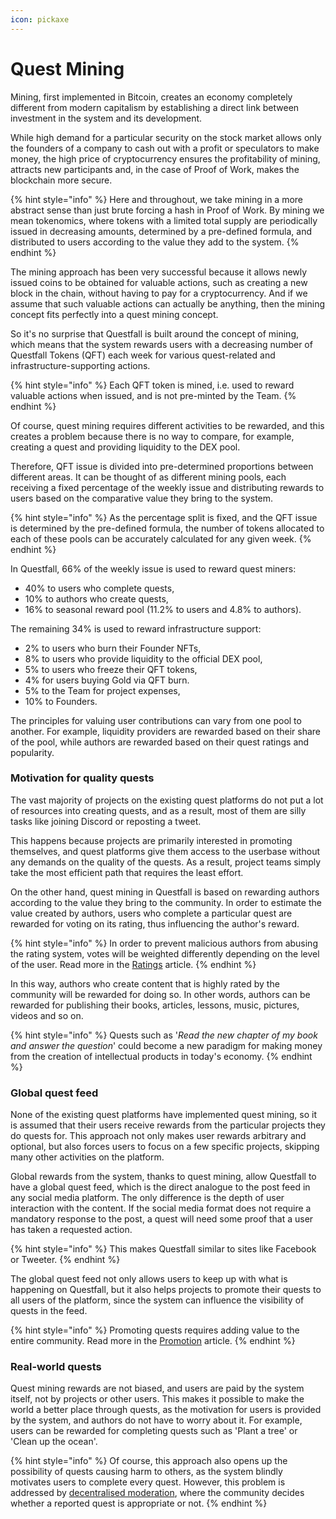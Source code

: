 ```yaml
---
icon: pickaxe
---
```


# Quest Mining

Mining, first implemented in Bitcoin, creates an economy completely different from modern capitalism by establishing a direct link between investment in the system and its development.

While high demand for a particular security on the stock market allows only the founders of a company to cash out with a profit or speculators to make money, the high price of cryptocurrency ensures the profitability of mining, attracts new participants and, in the case of Proof of Work, makes the blockchain more secure.

{% hint style="info" %}
Here and throughout, we take mining in a more abstract sense than just brute forcing a hash in Proof of Work. By mining we mean tokenomics, where tokens with a limited total supply are periodically issued in decreasing amounts, determined by a pre-defined formula, and distributed to users according to the value they add to the system.
{% endhint %}

The mining approach has been very successful because it allows newly issued coins to be obtained for valuable actions, such as creating a new block in the chain, without having to pay for a cryptocurrency. And if we assume that such valuable actions can actually be anything, then the mining concept fits perfectly into a quest mining concept.&#x20;

So it's no surprise that Questfall is built around the concept of mining, which means that the system rewards users with a decreasing number of Questfall Tokens (QFT) each week for various quest-related and infrastructure-supporting actions.

{% hint style="info" %}
Each QFT token is mined, i.e. used to reward valuable actions when issued, and is not pre-minted by the Team.
{% endhint %}

Of course, quest mining requires different activities to be rewarded, and this creates a problem because there is no way to compare, for example, creating a quest and providing liquidity to the DEX pool.&#x20;

Therefore, QFT issue is divided into pre-determined proportions between different areas. It can be thought of as different mining pools, each receiving a fixed percentage of the weekly issue and distributing rewards to users based on the comparative value they bring to the system.

{% hint style="info" %}
As the percentage split is fixed, and the QFT issue is determined by the pre-defined formula, the number of tokens allocated to each of these pools can be accurately calculated for any given week.
{% endhint %}

In Questfall, 66% of the weekly issue is used to reward quest miners:

* 40% to users who complete quests,
* 10% to authors who create quests,
* 16% to seasonal reward pool (11.2% to users and 4.8% to authors).

The remaining 34% is used to reward infrastructure support:

* 2% to users who burn their Founder NFTs,
* 8% to users who provide liquidity to the official DEX pool,
* 5% to users who freeze their QFT tokens,
* 4% for users buying Gold via QFT burn.
* 5% to the Team for project expenses,
* 10% to Founders.

The principles for valuing user contributions can vary from one pool to another. For example, liquidity providers are rewarded based on their share of the pool, while authors are rewarded based on their quest ratings and popularity.

### Motivation for quality quests

The vast majority of projects on the existing quest platforms do not put a lot of resources into creating quests, and as a result, most of them are silly tasks like joining Discord or reposting a tweet.

This happens because projects are primarily interested in promoting themselves, and quest platforms give them access to the userbase without any demands on the quality of the quests. As a result, project teams simply take the most efficient path that requires the least effort.

On the other hand, quest mining in Questfall is based on rewarding authors according to the value they bring to the community. In order to estimate the value created by authors, users who complete a particular quest are rewarded for voting on its rating, thus influencing the author's reward.

{% hint style="info" %}
In order to prevent malicious authors from abusing the rating system, votes will be weighted differently depending on the level of the user. Read more in the [Ratings](../author-mining/ratings.md) article.
{% endhint %}

In this way, authors who create content that is highly rated by the community will be rewarded for doing so. In other words, authors can be rewarded for publishing their books, articles, lessons, music, pictures, videos and so on.&#x20;

{% hint style="info" %}
Quests such as '_Read the new chapter of my book and answer the question_' could become a new paradigm for making money from the creation of intellectual products in today's economy.
{% endhint %}

### Global quest feed

None of the existing quest platforms have implemented quest mining, so it is assumed that their users receive rewards from the particular projects they do quests for. This approach not only makes user rewards arbitrary and optional, but also forces users to focus on a few specific projects, skipping many other activities on the platform.

Global rewards from the system, thanks to quest mining, allow Questfall to have a global quest feed, which is the direct analogue to the post feed in any social media platform. The only difference is the depth of user interaction with the content. If the social media format does not require a mandatory response to the post, a quest will need some proof that a user has taken a requested action.

{% hint style="info" %}
This makes Questfall similar to sites like Facebook or Tweeter.
{% endhint %}

The global quest feed not only allows users to keep up with what is happening on Questfall, but it also helps projects to promote their quests to all users of the platform, since the system can influence the visibility of quests in the feed.&#x20;

{% hint style="info" %}
Promoting quests requires adding value to the entire community. Read more in the [Promotion](../author-mining/promotion.md) article.
{% endhint %}

### Real-world quests

Quest mining rewards are not biased, and users are paid by the system itself, not by projects or other users. This makes it possible to make the world a better place through quests, as the motivation for users is provided by the system, and authors do not have to worry about it. For example, users can be rewarded for completing quests such as 'Plant a tree' or 'Clean up the ocean'.

{% hint style="info" %}
Of course, this approach also opens up the possibility of quests causing harm to others, as the system blindly motivates users to complete every quest. However, this problem is addressed by [decentralised moderation](../user-mining/levels.md), where the community decides whether a reported quest is appropriate or not.
{% endhint %}
